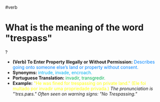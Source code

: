 #verb

# What is the meaning of the word "trespass"
?
* **(Verb) To Enter Property Illegally or Without Permission:** <span style="color:rgb(0, 132, 255)">Describes going onto someone else’s land or property without consent.</span>
* **Synonyms:** <span style="color:rgb(0, 176, 240)">intrude, invade, encroach.</span>
* **Portuguese Translation:** <span style="color:rgb(0, 176, 80)">invadir, transgredir.</span>
* **Example:** <span style="color:rgb(255, 255, 0)">"He was fined for trespassing on private land." (Ele foi multado por invadir uma propriedade privada.)</span>
*The pronunciation is "ˈtrɛs.pæs." Often seen on warning signs: "No Trespassing."*
<!--SR:!2025-07-23,15,290-->
